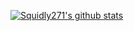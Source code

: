 [![Squidly271's github stats](https://github-readme-stats.vercel.app/api?username=Squidly271&show_icons=true&theme=radical&include_all_commits=true&count_private=true)](https://github.com/anuraghazra/github-readme-stats)


<!--
**Squidly271/Squidly271** is a ✨ _special_ ✨ repository because its `README.md` (this file) appears on your GitHub profile.

[![Squidly271's github stats](https://github-readme-stats.vercel.app/api?username=Squidly271&theme=dark)](https://github.com/anuraghazra/github-readme-stats)

